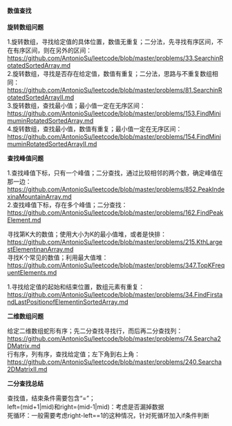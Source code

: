 #### 数值查找   

**旋转数组问题**

1.旋转数组，寻找给定值的具体位置，数值无重复；二分法，先寻找有序区间，不在有序区间，则在另外的区间：https://github.com/AntonioSu/leetcode/blob/master/problems/33.SearchinRotatedSortedArray.md  
2.旋转数组，寻找是否存在给定值，数值有重复；二分法，思路与不重复数组相同：https://github.com/AntonioSu/leetcode/blob/master/problems/81.SearchinRotatedSortedArrayII.md  
3.旋转数组，查找最小值；最小值一定在无序区间： https://github.com/AntonioSu/leetcode/blob/master/problems/153.FindMinimuminRotatedSortedArray.md  
4.旋转数组，查找最小值，数值有重复；最小值一定在无序区间： https://github.com/AntonioSu/leetcode/blob/master/problems/154.FindMinimuminRotatedSortedArrayII.md

**查找峰值问题**

1.查找峰值下标，只有一个峰值；二分查找，通过比较相邻的两个数，确定峰值在那一边：https://github.com/AntonioSu/leetcode/blob/master/problems/852.PeakIndexinaMountainArray.md  
2.查找峰值下标，存在多个峰值；二分查找：https://github.com/AntonioSu/leetcode/blob/master/problems/162.FindPeakElement.md



寻找第K大的数值；使用大小为K的最小值堆，或者是快排：https://github.com/AntonioSu/leetcode/blob/master/problems/215.KthLargestElementinanArray.md  
寻找K个常见的数值；利用最大值堆：https://github.com/AntonioSu/leetcode/blob/master/problems/347.TopKFrequentElements.md   



1.寻找给定值的起始和结束位置，数组元素有重复：https://github.com/AntonioSu/leetcode/blob/master/problems/34.FindFirstandLastPositionofElementinSortedArray.md



**二维数组问题**

给定二维数组蛇形有序；先二分查找寻找行，而后再二分查找列：https://github.com/AntonioSu/leetcode/blob/master/problems/74.Searcha2DMatrix.md   
行有序，列有序，查找给定值；左下角到右上角：https://github.com/AntonioSu/leetcode/blob/master/problems/240.Searcha2DMatrixII.md 

**二分查找总结**

查找值，结束条件需要包含“=”；  
left=(mid+1|mid)和right=(mid-1|mid)：考虑是否漏掉数据   
死循环：一般需要考虑right-left==1的这种情况，针对死循环加入if条件判断